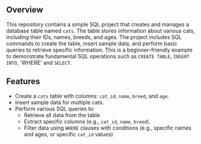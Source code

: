 ## Overview
This repository contains a simple SQL project that creates and manages a database table named `cats`. The table stores information about various cats, including their IDs, names, breeds, and ages. The project includes SQL commands to create the table, insert sample data, and perform basic queries to retrieve specific information. This is a beginner-friendly example to demonstrate fundamental SQL operations such as `CREATE TABLE`, `INSERT INTO`, 'WHERE' and `SELECT`.

## Features
- Create a `cats` table with columns: `cat_id`, `name`, `breed`, and `age`.
- Insert sample data for multiple cats.
- Perform various SQL queries to:
  - Retrieve all data from the table.
  - Extract specific columns (e.g., `cat_id`, `name`, `breed`).
  - Filter data using `WHERE` clauses with conditions (e.g., specific names and ages, or specific `cat_id` values)
